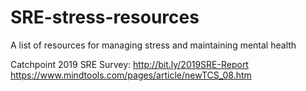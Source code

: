 # SRE-stress-resources
A list of resources for managing stress and maintaining mental health

Catchpoint 2019 SRE Survey: http://bit.ly/2019SRE-Report
https://www.mindtools.com/pages/article/newTCS_08.htm
